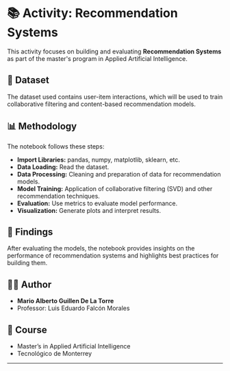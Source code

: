 # **📚 Activity: Recommendation Systems**

This activity focuses on building and evaluating **Recommendation Systems** as part of the master's program in Applied Artificial Intelligence.

## **📁 Dataset**

The dataset used contains user-item interactions, which will be used to train collaborative filtering and content-based recommendation models.

## **📊 Methodology**

The notebook follows these steps:

* **Import Libraries:** pandas, numpy, matplotlib, sklearn, etc.
* **Data Loading:** Read the dataset.
* **Data Processing:** Cleaning and preparation of data for recommendation models.
* **Model Training:** Application of collaborative filtering (SVD) and other recommendation techniques.
* **Evaluation:** Use metrics to evaluate model performance.
* **Visualization:** Generate plots and interpret results.

## **📃 Findings**

After evaluating the models, the notebook provides insights on the performance of recommendation systems and highlights best practices for building them.

## **👨‍🎓 Author**

- **Mario Alberto Guillen De La Torre**  
- Professor: Luis Eduardo Falcón Morales  

## **📌 Course**

- Master’s in Applied Artificial Intelligence  
- Tecnológico de Monterrey  

---
